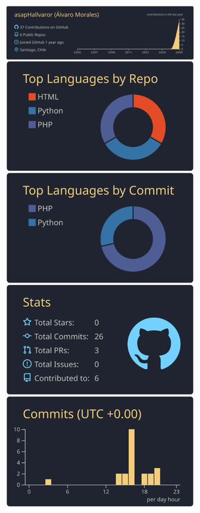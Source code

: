 
[![](https://raw.githubusercontent.com/asapHallvaror/asapHallvaror/master/profile-summary-card-output/ayu_mirage/0-profile-details.svg)](https://github.com/vn7n24fzkq/github-profile-summary-cards)
[![](https://raw.githubusercontent.com/asapHallvaror/asapHallvaror/master/profile-summary-card-output/ayu_mirage/1-repos-per-language.svg)](https://github.com/vn7n24fzkq/github-profile-summary-cards) [![](https://raw.githubusercontent.com/asapHallvaror/asapHallvaror/master/profile-summary-card-output/ayu_mirage/2-most-commit-language.svg)](https://github.com/vn7n24fzkq/github-profile-summary-cards)
[![](https://raw.githubusercontent.com/asapHallvaror/asapHallvaror/master/profile-summary-card-output/ayu_mirage/3-stats.svg)](https://github.com/vn7n24fzkq/github-profile-summary-cards) [![](https://raw.githubusercontent.com/asapHallvaror/asapHallvaror/master/profile-summary-card-output/ayu_mirage/4-productive-time.svg)](https://github.com/vn7n24fzkq/github-profile-summary-cards)
